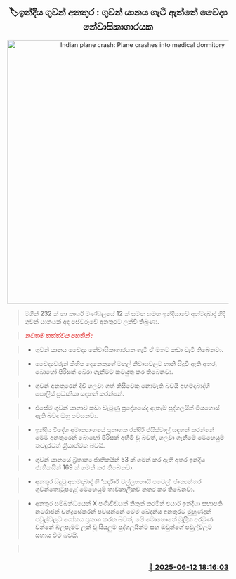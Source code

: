 <p align='center'><b><h2 align='center' title='Indian plane crash: Plane crashes into medical dormitory'>🏷ඉන්දීය ගුවන් අනතුර : ගුවන් යානය ගැටී ඇත්තේ වෛද්‍ය නේවාසිකාගාරයක</h2></b></p>
<p align='center'><img src='https://helakuru.sgp1.cdn.digitaloceanspaces.com/esana/images/lib/infisda.jpg' width='600' alt='Indian plane crash: Plane crashes into medical dormitory'></p>

> මගීන් 232 ක් හා කාර්ය මණ්ඩලයේ 12 ක් සමඟ සමඟ ඉන්දියාවේ අහ්මදාබාද් හිදී ගුවන් යානයක් අද පස්වරුවේ අනතුරට ලක්වී තිබුණා.

> <span style='color:#e64d4d'><em><strong>නවතම තත්ත්වය පහතින් :</strong></em></span>

> * ගුවන් යානය වෛද්‍ය නේවාසිකාගාරයක ගැටී ඒ මතට කඩා වැටී තිබෙනවා.

> * වෛද්‍යවරුන් කිහිප දෙනෙකුගේ මහල් නිවාසවලට හානි සිදුවී ඇති අතර, බොහෝ පිරිසක් බේරා ගැනීමට කටයුතු කර තිබෙනවා.

> * ගුවන් අනතුරෙන් දිවි ගලවා ගත් කිසිවෙකු නොමැති බවයි අහමදාබාද්හි පොලිස් ප්‍රධානියා සඳහන් කරන්නේ.

> * එසේම ගුවන් යානාව කඩා වැටුණු ප්‍රදේශයේද ඇතැම් පුද්ගලයින් මියගොස් ඇති බවද ඔහු පවසනවා.

> * ඉන්දීය විදේශ අමාත්‍යාංශයේ ප්‍රකාශක රන්දීර් ජයිස්වාල් සඳහන් කරන්නේ මෙම අනතුරෙන් බොහෝ පිරිසක් අහිමි වූ බවත්, ගලවා ගැනීමේ මෙහෙයුම් තවදුරටත් ක්‍රියාත්මක බවයි.

> * ගුවන් යානයේ බ්‍රිතාන්‍ය ජාතිකයින් 53 ක් ගමන් කර ඇති අතර ඉන්දීය ජාතිකයින් 169 ක් ගමන් කර තිබෙනවා.

> * අනතුර සිදුවු අහමදාබාද් හි ‘සර්දාර් වල්ලභභායි පටෙල්’ ජාත්‍යන්තර ගුවන්තොටුපළේ මෙහෙයුම් තාවකාලිකව නතර කර තිබෙනවා.

> * අනතුර සම්බන්ධයෙන් X පණිවිඩයක් නිකුත් කරමින් එයාර් ඉන්දියා සභාපති නටරාජන් චන්ද්‍රසේකරන් පවසන්නේ මෙම ඛේදනීය අනතුරට මුහුණදුන් පවුල්වලට ශෝකය ප්‍රකාශ කරන බවත්, මේ මොහොතේ මූලික අරමුණ වන්නේ බලපෑමට ලක් වූ සියලුම පුද්ගලයින්ට සහ ඔවුන්ගේ පවුල්වලට සහාය වීම බවයි.

>  



<h3 align='right'><a href='https://www.helakuru.lk/esana/p/110949/'>📅 2025-06-12 18:16:03</a></h3>
